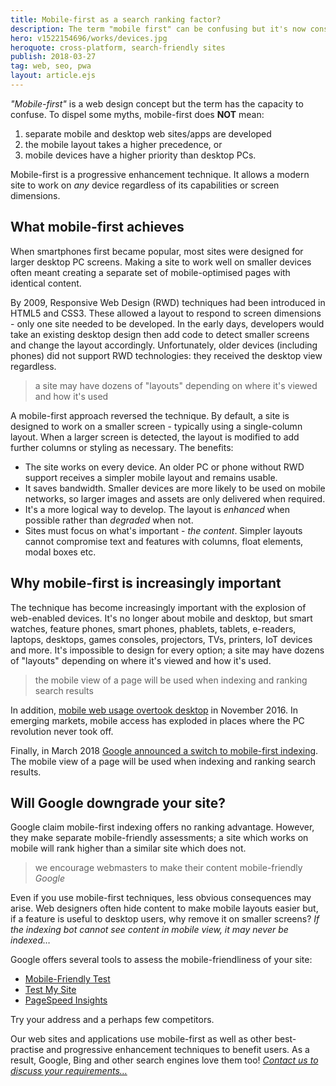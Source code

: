 ```yaml
---
title: Mobile-first as a search ranking factor?
description: The term "mobile first" can be confusing but it's now considered in Google search.
hero: v1522154696/works/devices.jpg
heroquote: cross-platform, search-friendly sites
publish: 2018-03-27
tag: web, seo, pwa
layout: article.ejs
---
```


*"Mobile-first"* is a web design concept but the term has the capacity to confuse. To dispel some myths, mobile-first does **NOT** mean:

1. separate mobile and desktop web sites/apps are developed
1. the mobile layout takes a higher precedence, or
1. mobile devices have a higher priority than desktop PCs.

Mobile-first is a progressive enhancement technique. It allows a modern site to work on *any* device regardless of its capabilities or screen dimensions.


## What mobile-first achieves
When smartphones first became popular, most sites were designed for larger desktop PC screens. Making a site to work well on smaller devices often meant creating a separate set of mobile-optimised pages with identical content.

By 2009, Responsive Web Design (RWD) techniques had been introduced in HTML5 and CSS3. These allowed a layout to respond to screen dimensions - only one site needed to be developed. In the early days, developers would take an existing desktop design then add code to detect smaller screens and change the layout accordingly. Unfortunately, older devices (including phones) did not support RWD technologies: they received the desktop view regardless.

> a site may have dozens of "layouts" depending on where it's viewed and how it's used

A mobile-first approach reversed the technique. By default, a site is designed to work on a smaller screen - typically using a single-column layout. When a larger screen is detected, the layout is modified to add further columns or styling as necessary. The benefits:

* The site works on every device. An older PC or phone without RWD support receives a simpler mobile layout and remains usable.
* It saves bandwidth. Smaller devices are more likely to be used on mobile networks, so larger images and assets are only delivered when required.
* It's a more logical way to develop. The layout is *enhanced* when possible rather than *degraded* when not.
* Sites must focus on what's important - *the content*. Simpler layouts cannot compromise text and features with columns, float elements, modal boxes etc.


## Why mobile-first is increasingly important
The technique has become increasingly important with the explosion of web-enabled devices. It's no longer about mobile and desktop, but smart watches, feature phones, smart phones, phablets, tablets, e-readers, laptops, desktops, games consoles, projectors, TVs, printers, IoT devices and more. It's impossible to design for every option; a site may have dozens of "layouts" depending on where it's viewed and how it's used.

> the mobile view of a page will be used when indexing and ranking search results

In addition, [mobile web usage overtook desktop](http://gs.statcounter.com/platform-market-share/desktop-mobile/) in November 2016. In emerging markets, mobile access has exploded in places where the PC revolution never took off.

Finally, in March 2018 [Google announced a switch to mobile-first indexing](https://webmasters.googleblog.com/2018/03/rolling-out-mobile-first-indexing.html). The mobile view of a page will be used when indexing and ranking search results.


## Will Google downgrade your site?
Google claim mobile-first indexing offers no ranking advantage. However, they make separate mobile-friendly assessments; a site which works on mobile will rank higher than a similar site which does not.

> we encourage webmasters to make their content mobile-friendly
<cite>Google</cite>

Even if you use mobile-first techniques, less obvious consequences may arise. Web designers often hide content to make mobile layouts easier but, if a feature is useful to desktop users, why remove it on smaller screens? *If the indexing bot cannot see content in mobile view, it may never be indexed&hellip;*

Google offers several tools to assess the mobile-friendliness of your site:

* [Mobile-Friendly Test](https://search.google.com/test/mobile-friendly)
* [Test My Site](https://testmysite.withgoogle.com/)
* [PageSpeed Insights](https://developers.google.com/speed/pagespeed/insights/)

Try your address and a perhaps few competitors.

Our web sites and applications use mobile-first as well as other best-practise and progressive enhancement techniques to benefit users. As a result, Google, Bing and other search engines love them too! *[Contact us to discuss your requirements&hellip;]([root]contact/)*
